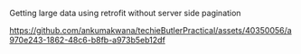 Getting large data using retrofit without server side pagination

https://github.com/ankumakwana/techieButlerPractical/assets/40350056/a970e243-1862-48c6-b8fb-a973b5eb12df

